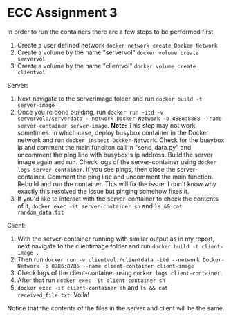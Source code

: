 # ECC Assignment 3

In order to run the containers there are a few steps to be performed first. 

1. Create a user defined network `docker network create Docker-Network`
2. Create a volume by the name "servervol" `docker volume create servervol`
3. Create a volume by the name "clientvol" `docker volume create clientvol`

Server:
1. Next navigate to the serverimage folder and run `docker build -t server-image .`
2. Once you're done building, run `docker run -itd -v servervol:/serverdata --network Docker-Network -p 8888:8888 --name server-container server-image`. **Note:** This step may not work sometimes. In which case, deploy busybox container in the Docker network and run `docker inspect Docker-Network`. Check for the busybox ip and comment the main funciton call in "send_data.py" and uncomment the ping line with busybox's ip address. Build the server image again and run. Check logs of the server-container using `docker logs server-container`. If you see pings, then close the server-container. Comment the ping line and uncomment the main function. Rebuild and run the container. This will fix the issue. I don't know why exactly this resolved the issue but pinging somehow fixes it.
3. If you'd like to interact with the server-container to check the contents of it, `docker exec -it server-container sh` and `ls && cat random_data.txt`

Client:
1. With the server-container running with similar output as in my report, next navigate to the clientimage folder and run `docker build -t client-image .`
2. Then run `docker run -v clientvol:/clientdata -itd --network Docker-Network -p 8786:8786 --name client-container client-image`
3. Check logs of the client-container using `docker logs client-container`.
4. After that run `docker exec -it client-container sh`
5. `docker exec -it client-container sh` and `ls && cat received_file.txt`. Voila!

Notice that the contents of the files in the server and client will be the same.
